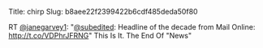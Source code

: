 Title: chirp
Slug: b8aee22f2399422b6cdf485deda50f80

RT <a href="http://twitter.com/janegarvey1">@janegarvey1</a>: "<a href="http://twitter.com/subedited">@subedited</a>: Headline of the decade from Mail Online: <a href="http://t.co/VDPhrJFRNG">http://t.co/VDPhrJFRNG</a>" This Is It. The End Of "News"
